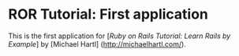 # ROR Tutorial: First application

This is the first application for [*Ruby on Rails Tutorial: Learn Rails by Example*]
by [Michael Hartl] (http://michaelhartl.com/).